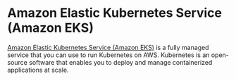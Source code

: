 # Amazon Elastic Kubernetes Service (Amazon EKS)

[Amazon Elastic Kubernetes Service (Amazon EKS)](https://aws.amazon.com/eks/) is a fully managed service that you can use to run Kubernetes on AWS. Kubernetes is an open-source software that enables you to deploy and manage containerized applications at scale.

